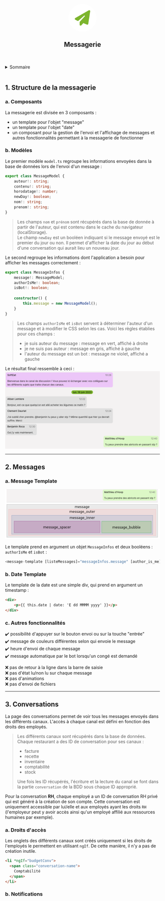 <div align="center">
	<div style="display: flex; justify-content: center; align-items: center; background-color: white; padding: 15px; border-radius: 50%; width: 60px; height: 60px">
		<img style="background-color: transparent" src="./img/paper-plane.png" width="50" height="50">
	</div>
	<h2 align="center">Messagerie</h3>
	<br />
</div>
<br/>

<details>
  <summary>Sommaire</summary>
  <ol>
    <li>
      <a href="#1-structure-de-la-messagerie">Structure de la messagerie</a>
      <ol type="a">
          <li><a href="#a-composants">Composants</a></li>
          <li><a href="#b-modèles">Modèles</a></li>
      </ol>
    </li>
    <li>
      <a href="#2-messages">Messages</a>
      <ol type="a">
        <li><a href="#a-message-template">Message Template</a></li>
        <li><a href="#b-date-template">Date Template</a></li>
        <li><a href="#c-autres-fonctionnalités">Autres fonctionnalités</a></li>
      </ol>
    </li>
    <li>
      <a href="#3-conversations">Conversations</a>
      <ol type="a">
        <li><a href="#a-droits-et-rôles">Droits et rôles</a></li>
        <li><a href="#b-notifications">Notifications</a></li>
      </ol>
    </li>
  </ol>
</details>
<br/>

## 1. Structure de la messagerie

### a. Composants

La messagerie est divisée en 3 composants :
- un template pour l'objet "message"
- un template pour l'objet "date"
- un composant pour la gestion de l'envoi et l'affichage de messages et autres fonctionnalités permettant à la messagerie de fonctionner

### b. Modèles

Le premier modèle `model.ts` regroupe les informations envoyées dans la base de données lors de l'envoi d'un message : 
```ts
export class MessageModel {
	auteur!: string;
	contenu!: string;
	horodatage!: number;
	newDay!: boolean;
	nom!: string;
	prenom!: string;
}
```
>Les champs `nom` et `prénom` sont récupérés dans la base de donnée à partir de l'auteur, qui est contenu dans le cache du navigateur (localStorage).  
>Le champ `newDay` est un booléen indiquant si le message envoyé est le premier du jour ou non. Il permet d'afficher la date du jour au début d'une conversation qui aurait lieu un nouveau jour.
  
Le second regroupe les informations dont l'application a besoin pour afficher les messages correctement :
```ts
export class MessageInfos {
	message!: MessageModel;
	authorIsMe!: boolean;
	isBot!: boolean;

	constructor() {
		this.message = new MessageModel();
	}
}
```
>Les champs `authorIsMe` et `isBot` servent à déterminer l'auteur d'un message et à modifier le CSS selon les cas. Voici les règles établies pour ces champs :
>- je suis auteur du message : message en vert, affiché à droite
>- je ne suis pas auteur : message en gris, affiché à gauche
>- l'auteur du message est un bot : message ne violet, affiché a gauche

Le résultat final ressemble à ceci :
![Exemple de messages](./img/messages_example.png)

---

## 2. Messages

### a. Message Template

![Schéma du template de message](./img/message-template-schema.png)

Le template prend en argument un objet `MessageInfos` et deux booléens : `authorIsMe` et `isBot` : 
```ts
<message-template [listeMessages]="messageInfos.message" [author_is_me]="messageInfos.authorIsMe" [isBot]="messageInfos.isBot"></message-template>
```

### b. Date Template

Le template de la date est une simple div, qui prend en argument un timestamp : 
```html
<div>
	<p>{{ this.date | date: 'E dd MMMM yyyy' }}</p>
</div>
```

### c. Autres fonctionnalités

:heavy_check_mark: possibilité d'appuyer sur le bouton envoi ou sur la touche "entrée"  
:heavy_check_mark: message de couleurs différentes selon qui envoie le message  
:heavy_check_mark: heure d'envoi de chaque message  
:heavy_check_mark: message automatique par le bot lorsqu'un congé est demandé  


:x: pas de retour à la ligne dans la barre de saisie  
:x: pas d'état lu/non lu sur chaque message  
:x: pas d'animations  
:x: pas d'envoi de fichiers


---

## 3. Conversations

La page des conversations permet de voir tous les messages envoyés dans les différents canaux. L'accès à chaque canal est défini en fonction des droits des employés. 

>Les différents canaux sont récupérés dans la base de données. Chaque restaurant a des ID de conversation pour ses canaux : 
>- facture
>- recette
>- inventaire
>- comptabilité
>- stock  
>
>Une fois les ID récupérés, l'écriture et la lecture du canal se font dans la partie `conversation` de la BDD sous chaque ID approprié.

Pour la conversation **RH**, chaque employé a un ID de conversation RH privé qui est généré à la création de son compte. Cette conversation est uniquement accessible par lui/elle et aux employés ayant les droits `RH` (l'employeur peut y avoir accès ainsi qu'un employé affilié aux ressources humaines par exemple).

### a. Droits d'accès

Les onglets des différents canaux sont créés uniquement si les droits de l'employés le permettent en utilisant `ngIf`. De cette manière, il n'y a pas de création inutile.

```html
<li *ngIf="budgetConv">
  <span class="conversation-name">
    Comptabilité
  </span>
</li>
```

### b. Notifications